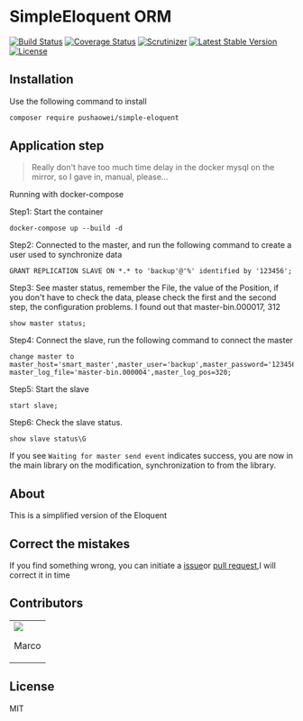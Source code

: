 # SimpleEloquent ORM

[![Build Status](https://img.shields.io/travis/PuShaoWei/SimpleEloquent.svg?style=flat-square)](https://travis-ci.org/PuShaoWei/SimpleEloquent)
[![Coverage Status](https://img.shields.io/codecov/c/github/PuShaoWei/SimpleEloquent.svg?style=flat-square)](https://codecov.io/github/PuShaoWei/SimpleEloquent)
[![Scrutinizer](https://img.shields.io/scrutinizer/g/PuShaoWei/SimpleEloquent.svg?style=flat-square)](https://scrutinizer-ci.com/g/PuShaoWei/SimpleEloquent/?branch=master)
[![Latest Stable Version](https://img.shields.io/packagist/v/PuShaoWei/simple-eloquent.svg?style=flat-square&label=stable)](https://packagist.org/packages/PuShaoWei/SimpleEloquent)
[![License](https://img.shields.io/packagist/l/PuShaoWei/simple-eloquent.svg?style=flat-square)](https://packagist.org/packages/PuShaoWei/SimpleEloquent)

## Installation

Use the following command to install

```bash
composer require pushaowei/simple-eloquent 
```

## Application step

> Really don't have too much time delay in the docker mysql on the mirror, so I gave in, manual, please...

Running with docker-compose

Step1: Start the container

```
docker-compose up --build -d
```

Step2: Connected to the master, and run the following command to create a user used to synchronize data

```
GRANT REPLICATION SLAVE ON *.* to 'backup'@'%' identified by '123456';
```

Step3: See master status, remember the File, the value of the Position, if you don't have to check the data, please check the first and the second step, the configuration problems. I found out that  master-bin.000017, 312

```
show master status;
```

Step4: Connect the slave, run the following command to connect the master

```
change master to master_host='smart_master',master_user='backup',master_password='123456', master_log_file='master-bin.000004',master_log_pos=320;
```

Step5: Start the slave
```
start slave;
```

Step6: Check the slave status.
```
show slave status\G
```
If you see  `Waiting for master send event` indicates success, you are now in the main library on the modification, synchronization to from the library.

## About

This is a simplified version of the Eloquent

## Correct the mistakes

If you find something wrong, you can initiate a [issue](https://github.com/PuShaoWei/dhildish/issues)or [pull request](https://github.com/PuShaoWei/dhildish/pulls),I will correct it in time

## Contributors

<table>
    <tbody>
        <tr>
            <td ><a href="https://github.com/PuShaoWei"><img src="https://avatars2.githubusercontent.com/u/18391791?v=1" /></a>
            <p align="center">Marco</p>
            </td>
        </tr>
    </tbody>
</table>

## License

MIT


 